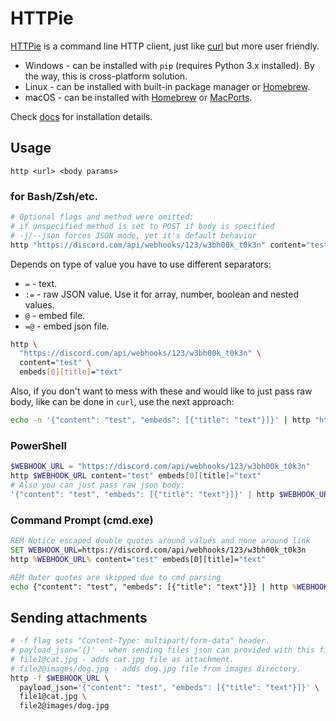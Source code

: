 # HTTPie

[HTTPie](https://httpie.io/) is a command line HTTP client, just like [curl](curl.md) but more user friendly.

* Windows - can be installed with `pip` (requires Python 3.x installed). By the way, this is cross-platform solution.
* Linux - can be installed with built-in package manager or [Homebrew](https://brew.sh/).
* macOS - can be installed with [Homebrew](https://brew.sh/) or [MacPorts](https://www.macports.org/).

Check [docs](https://httpie.io/docs/cli/installation) for installation details.

## Usage

`http <url> <body params>`

### for Bash/Zsh/etc.

```sh
# Optional flags and method were omitted:
# if unspecified method is set to POST if body is specified
# -j/--json forces JSON mode, yet it's default behavior
http "https://discord.com/api/webhooks/123/w3bh00k_t0k3n" content="test" embeds[0][title]="text"
```

Depends on type of value you have to use different separators:

* `=` - text.
* `:=` - raw JSON value. Use it for array, number, boolean and nested values.
* `@` - embed file.
* `=@` - embed json file.

```sh
http \
  "https://discord.com/api/webhooks/123/w3bh00k_t0k3n" \
  content="test" \
  embeds[0][title]="text"
```

Also, if you don't want to mess with these and would like to just pass raw body, like can be done in `curl`, use the next approach:

```sh
echo -n '{"content": "test", "embeds": [{"title": "text"}]}' | http "https://discord.com/api/webhooks/123/w3bh00k_t0k3n"
```

### PowerShell

```ps1
$WEBHOOK_URL = "https://discord.com/api/webhooks/123/w3bh00k_t0k3n"
http $WEBHOOK_URL content="test" embeds[0][title]="text"
# Also you can just pass raw json body:
'{"content": "test", "embeds": [{"title": "text"}]}' | http $WEBHOOK_URL
```

### Command Prompt (cmd.exe)

```bat
REM Notice escaped double quotes around values and none around link
SET WEBHOOK_URL=https://discord.com/api/webhooks/123/w3bh00k_t0k3n
http %WEBHOOK_URL% content="test" embeds[0][title]="text"

REM Outer quotes are skipped due to cmd parsing
echo {"content": "test", "embeds": [{"title": "text"}]} | http %WEBHOOK_URL%
```

## Sending attachments

```sh
# -f flag sets "Content-Type: multipart/form-data" header.
# payload_json='{}' - when sending files json can provided with this field.
# file1@cat.jpg - adds cat.jpg file as attachment.
# file2@images/dog.jpg - adds dog.jpg file from images directory.
http -f $WEBHOOK_URL \
  payload_json='{"content": "test", "embeds": [{"title": "text"}]}' \
  file1@cat.jpg \
  file2@images/dog.jpg
```
